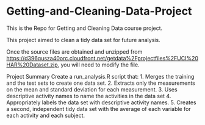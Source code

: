 Getting-and-Cleaning-Data-Project
=================================
This is the Repo for Getting and Cleaning Data course project.

This project aimed to clean a tidy data set for future analysis. 

Once the source files are obtained and unzipped from https://d396qusza40orc.cloudfront.net/getdata%2Fprojectfiles%2FUCI%20HAR%20Dataset.zip, you will need to modify the file.

Project Summary
Create a run_analysis.R script that: 1. Merges the training and the test sets to create one data set. 2. Extracts only the measurements on the mean and standard deviation for each measurement. 3. Uses descriptive activity names to name the activities in the data set 4. Appropriately labels the data set with descriptive activity names. 5. Creates a second, independent tidy data set with the average of each variable for each activity and each subject.
